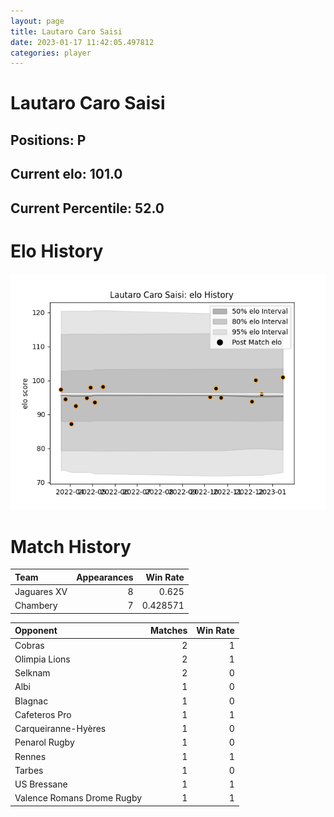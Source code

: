 ```yaml
---  
layout: page  
title: Lautaro Caro Saisi  
date: 2023-01-17 11:42:05.497812  
categories: player  
---
```

# Lautaro Caro Saisi

## Positions: P

## Current elo: 101.0

## Current Percentile: 52.0

# Elo History


![elo history](history_LautaroCaroSaisi.png)
# Match History


| Team        |   Appearances |   Win Rate |
|:------------|--------------:|-----------:|
| Jaguares XV |             8 |   0.625    |
| Chambery    |             7 |   0.428571 |

| Opponent                   |   Matches |   Win Rate |
|:---------------------------|----------:|-----------:|
| Cobras                     |         2 |          1 |
| Olimpia Lions              |         2 |          1 |
| Selknam                    |         2 |          0 |
| Albi                       |         1 |          0 |
| Blagnac                    |         1 |          0 |
| Cafeteros Pro              |         1 |          1 |
| Carqueiranne-Hyères        |         1 |          0 |
| Penarol Rugby              |         1 |          0 |
| Rennes                     |         1 |          1 |
| Tarbes                     |         1 |          0 |
| US Bressane                |         1 |          1 |
| Valence Romans Drome Rugby |         1 |          1 |